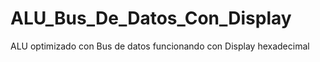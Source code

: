 # ALU_Bus_De_Datos_Con_Display
 ALU optimizado con Bus de datos funcionando con Display hexadecimal
